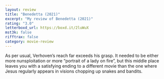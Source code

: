 ```yaml
---
layout: review
title: "Benedetta (2021)"
excerpt: "My review of Benedetta (2021)"
rating: "3.0"
letterboxd_url: https://boxd.it/2luWuX
mst3k: false
rifftrax: false
category: movie-review
---
```


As per usual, Verhoven’s reach far exceeds his grasp. It needed to be either more nunsploitation or more “portrait of a lady on fire”, but this middle place leaves you with a satisfying ending to a different movie than the one where Jesus regularly appears in visions chopping up snakes and bandits.
